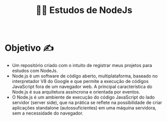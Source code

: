 # <p align="center"> 🐱‍👤 Estudos de NodeJs </p>
<br />

# Objetivo ✍ 
- Um repositório criado com o intuito de
registrar meus projetos para estudos com NodeJs.
- Node.js é um software de código aberto, multiplataforma, baseado no interpretador V8 do Google e que permite a execução de códigos JavaScript fora de um navegador web. A principal característica do Node.js é sua arquitetura assíncrona e orientada por eventos.
- O Node.js é um ambiente de execução do código JavaScript do lado servidor (server side), que na prática se reflete na possibilidade de criar aplicações standalone (autossuficientes) em uma máquina servidora, sem a necessidade do navegador.
